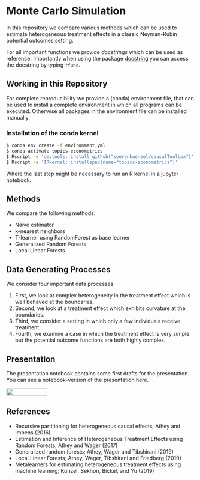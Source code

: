 # Monte Carlo Simulation

In this repository we compare various methods which can be used to estimate
heterogeneous treatment effects in a classic Neyman-Rubin potential outcomes setting.

For all important functions we provide *docstrings* which can be used as reference.
Importantly when using the package [docstring](https://github.com/Dasonk/docstring)
you can access the docstring by typing ``?func``.

## Working in this Repository

For complete reproducibility we provide a (conda) environment file, that can be used
to install a complete environment in which all programs can be executed. Otherwise
all packages in the environment file can be installed manually.

### Installation of the conda kernel

```bash
$ conda env create -f environment.yml
$ conda activate topics-econometrics
$ Rscript -e 'devtools::install_github("soerenkuenzel/causalToolbox")'
$ Rscript -e 'IRkernel::installspec(name="topics-econometrics")'
```
Where the last step might be necessary to run an R kernel in a jupyter notebook.

## Methods

We compare the following methods:

- Naive estimator
- k-nearest neighbors
- T-learner using RandomForest as base learner
- Generalized Random Forests
- Local Linear Forests

## Data Generating Processes

We consider four important data processes.

1. First, we look at complex heterogeneity in the treatment effect which is well
behaved at the boundaries.
2. Second, we look at a treatment effect which exhibits curvature at the boundaries.
3. Third, we consider a setting in which only a few individuals receive treatment.
4. Fourth, we examine a case in which the treatment effect is very simple but the
potential outcome functions are both highly complex.

## Presentation

The presentation notebook contains some first drafts for the presentation. You can see
a notebook-version of the presentation here.

<a href="https://nbviewer.jupyter.org/github/timmens/topics-econometrics/blob/master/presentation.ipynb" 
    target="_parent">
    <img align="center" 
   src="https://raw.githubusercontent.com/jupyter/design/master/logos/Badges/nbviewer_badge.png" 
       width="109" height="20">
</a> 

## References

- Recursive partitioning for heterogeneous causal effects; Athey and Imbens (2016)
- Estimation and Inference of Heterogeneous Treatment Effects using Random Forests;
Athey and Wager (2017)
- Generalized random forests; Athey, Wager and Tibshirani (2019)
- Local Linear Forests; Athey, Wager, Tibshirani and Friedberg (2019)
- Metalearners for estimating heterogeneous treatment effects using machine learning;
Künzel, Sekhon, Bickel, and Yu (2019)

